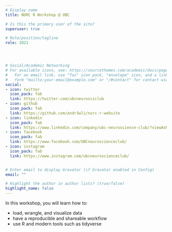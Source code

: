 ```yaml
---
# Display name
title: NURC R Workshop @ UBC

# Is this the primary user of the site?
superuser: true

# Role/position/tagline
role: 2021




# Social/Academic Networking
# For available icons, see: https://sourcethemes.com/academic/docs/page-builder/#icons
#   For an email link, use "fas" icon pack, "envelope" icon, and a link in the
#   form "mailto:your-email@example.com" or "/#contact" for contact widget.
social:
- icon: twitter
  icon_pack: fab
  link: https://twitter.com/ubcneurosciclub
- icon: github
  icon_pack: fab
  link: https://github.com/andr3wli/nurc-r-website
- icon: linkedin
  icon_pack: fab
  link: https://www.linkedin.com/company/ubc-neuroscience-club/?viewAsMember=true
- icon: facebook
  icon_pack: fab
  link: https://www.facebook.com/UBCneuroscienceclub/
- icon: instagram
  icon_pack: fab
  link: https://www.instagram.com/ubcneuroscienceclub/


# Enter email to display Gravatar (if Gravatar enabled in Config)
email: ""

# Highlight the author in author lists? (true/false)
highlight_name: false
---
```


In this workshop, you will learn how to: 

* load, wrangle, and visualize data
* have a reproducible and shareable workflow
* use R and modern tools such as tidyverse
